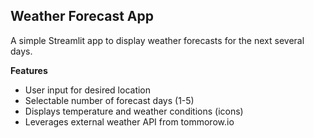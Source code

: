 ## Weather Forecast App

A simple Streamlit app to display weather forecasts for the next several days. 

**Features**

* User input for desired location
* Selectable number of forecast days (1-5)
* Displays temperature and weather conditions (icons) 
* Leverages external weather API from tommorow.io
